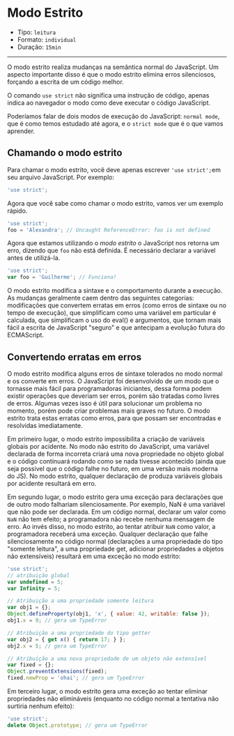 # Modo Estrito

* Tipo: `leitura`
* Formato: `individual`
* Duração: `15min`

***

O modo estrito realiza mudanças na semântica normal do JavaScript. Um aspecto importante disso é que o modo estrito elimina erros silenciosos, forçando a escrita de um código melhor.

O comando `use strict` não significa uma instrução de código, apenas indica ao navegador o modo como deve executar o código JavaScript.

Poderíamos falar de dois modos de execução do JavaScript: `normal mode`, que é como temos estudado até agora, e o `strict mode` que é o que vamos aprender.

## Chamando o modo estrito

Para chamar o modo estrito, você deve apenas escrever `'use strict';`em seu arquivo JavaScript. Por exemplo:

```js
'use strict';
```

Agora que você sabe como chamar o modo estrito, vamos ver um exemplo rápido.

```js
'use strict';
foo = 'Alexandra'; // Uncaught ReferenceError: foo is not defined
```

Agora que estamos utilizando o _modo estrito_ o JavaScript nos retorna um erro, dizendo que `foo` não está definida. É necessário declarar a variável antes de utilizá-la.

```js
'use strict';
var foo = 'Guilherme'; // Funciona!
```

O modo estrito modifica a sintaxe e o comportamento durante a execução. As mudanças geralmente caem dentro das seguintes categorias: modificações que convertem erratas em erros (como erros de sintaxe ou no tempo de execução), que simplificam como uma variável em particular é calculada, que simplificam o uso do eval() e argumentos, que tornam mais fácil a escrita de JavaScript "seguro" e que antecipam a evolução futura do ECMAScript.


## Convertendo erratas em erros

O modo estrito modifica alguns erros de sintaxe tolerados no modo normal e os converte em erros. O JavaScript foi desenvolvido de um modo que o tornasse mais fácil para programadoras iniciantes, dessa forma podem existir operações que deveriam ser erros, porém são tratadas como livres de erros. Algumas vezes isso é útil para solucionar um problema no momento, porém pode criar problemas mais graves no futuro. O modo estrito trata estas erratas como erros, para que possam ser encontradas e resolvidas imediatamente.

Em primeiro lugar, o modo estrito impossibilita a criação de variáveis globais por acidente. No modo não estrito do JavaScript, uma variável declarada de forma incorreta criará uma nova propriedade no objeto global e o código continuará rodando como se nada tivesse acontecido (ainda que seja possível que o código falhe no futuro, em uma versão mais moderna do JS). No modo estrito, qualquer declaração de produza variáveis globais por acidente resultará em erro.

Em segundo lugar, o modo estrito gera uma exceção para declarações que de outro modo falhariam silenciosamente. Por exemplo, NaN é uma variável que não pode ser declarada. Em um código normal, declarar um valor como `NaN` não tem efeito; a programadora não recebe nenhuma mensagem de erro. Ao invés disso, no modo estrito, ao tentar atribuir `NaN` como valor, a programadora receberá uma exceção. Qualquer declaração que falhe silenciosamente no código normal (declarações a uma propriedade do tipo "somente leitura", a uma propriedade get, adicionar propriedades a objetos não extensíveis) resultará em uma exceção no modo estrito: 

```js
'use strict';
// atribuição global
var undefined = 5;
var Infinity = 5;

// Atribuição a uma propriedade somente leitura
var obj1 = {};
Object.defineProperty(obj1, 'x', { value: 42, writable: false });
obj1.x = 9; // gera um TypeError

// Atribuição a uma propriedade do tipo getter
var obj2 = { get x() { return 17; } };
obj2.x = 5; // gera um TypeError

// Atribuição a uma nova propriedade de um objeto não extensível
var fixed = {};
Object.preventExtensions(fixed);
fixed.newProp = 'ohai'; // gera um TypeError
```

Em terceiro lugar, o modo estrito gera uma exceção ao tentar eliminar propriedades não elimináveis (enquanto no código normal a tentativa não surtiria nenhum efeito):

```js
'use strict';
delete Object.prototype; // gera um TypeError
```
